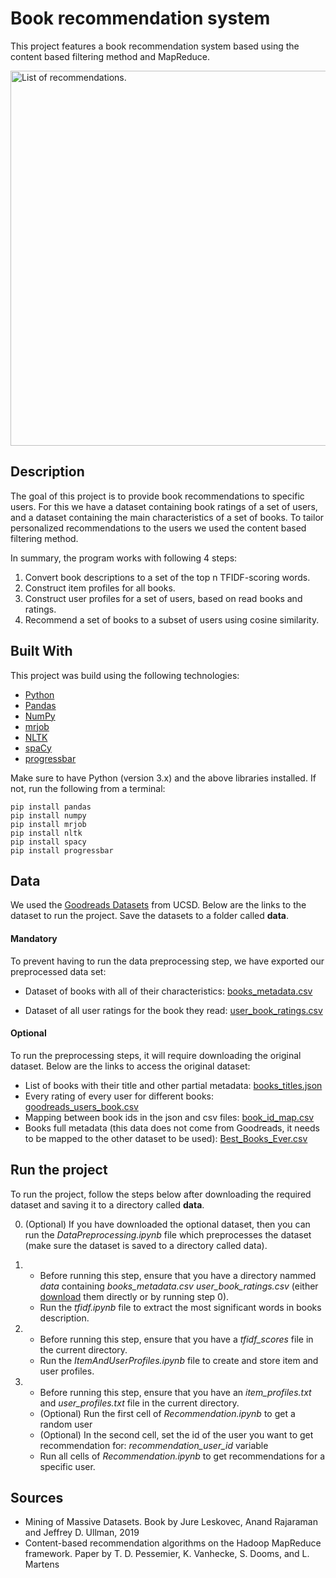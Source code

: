 # Book recommendation system

This project features a book recommendation system based using the content based filtering method and MapReduce.

<p align="left">
  <img src="https://user-images.githubusercontent.com/61467804/205084333-4b131699-3063-4858-bf31-5cc43e87bf85.png" alt="List of recommendations." width=600 />
</p>

## Description

The goal of this project is to provide book recommendations to specific users. For this we have a dataset containing book ratings of a set of users, and a dataset containing the main characteristics of a set of books. To tailor personalized recommendations to the users we used the content based filtering method.

In summary, the program works with following 4 steps:

1. Convert book descriptions to a set of the top n TFIDF-scoring words.
2. Construct item profiles for all books.
3. Construct user profiles for a set of users, based on read books and ratings.
4. Recommend a set of books to a subset of users using cosine similarity.

## Built With

This project was build using the following technologies:

- [Python](https://www.python.org/)
- [Pandas](https://pandas.pydata.org/)
- [NumPy](https://numpy.org/)
- [mrjob](https://mrjob.readthedocs.io/en/latest/)
- [NLTK](https://www.nltk.org/)
- [spaCy](https://spacy.io/)
- [progressbar](https://progressbar-2.readthedocs.io/en/latest/)

Make sure to have Python (version 3.x) and the above libraries installed. If not, run the following from a terminal:
```
pip install pandas
pip install numpy
pip install mrjob
pip install nltk
pip install spacy
pip install progressbar
```

## Data

We used the [Goodreads Datasets](https://sites.google.com/eng.ucsd.edu/ucsdbookgraph/home) from UCSD. Below are the links to the dataset to run the project. Save the datasets to a folder called **data**.

#### **Mandatory**

To prevent having to run the data preprocessing step, we have exported our preprocessed data set:

- Dataset of books with all of their characteristics: [books_metadata.csv](https://drive.google.com/file/d/18bopeQvWYmAUH5tga0X7dnM-HTneqVrU/view?usp=sharing)

- Dataset of all user ratings for the book they read: [user_book_ratings.csv](https://drive.google.com/file/d/1813UCk3913FR0TgGh3yJqXtOawaW54Gv/view?usp=sharing)

#### **Optional**

To run the preprocessing steps, it will require downloading the original dataset.
Below are the links to access the original dataset:

- List of books with their title and other partial metadata: [books_titles.json](https://drive.google.com/file/d/1Iqv9TROqNgYbUDijSaDegv4EPpxO97t3/view?usp=sharing)
- Every rating of every user for different books: [goodreads_users_book.csv](https://drive.google.com/open?id=1zmylV7XW2dfQVCLeg1LbllfQtHD2KUon)
- Mapping between book ids in the json and csv files: [book_id_map.csv](https://drive.google.com/uc?id=1CHTAaNwyzvbi1TR08MJrJ03BxA266Yxr)
- Books full metadata (this data does not come from Goodreads, it needs to be mapped to the other dataset to be used): [Best_Books_Ever.csv](https://zenodo.org/record/4265096?fbclid=IwAR3GKs_9DD4UMYx7i3D9HWZl91fjdC5UQkwtX8K-b1Cos5DBVEGI-pyPyLI)

## Run the project

To run the project, follow the steps below after downloading the required dataset and saving it to a directory called **data**.

0. (Optional) If you have downloaded the optional dataset, then you can run the _DataPreprocessing.ipynb_ file which preprocesses the dataset (make sure the dataset is saved to a directory called data).
1. - Before running this step, ensure that you have a directory nammed _data_ containing _books_metadata.csv_ _user_book_ratings.csv_ (either [download](#mandatory) them directly or by running step 0).

   * Run the _tfidf.ipynb_ file to extract the most significant words in books description.

2. - Before running this step, ensure that you have a _tfidf_scores_ file in the current directory.

   * Run the _ItemAndUserProfiles.ipynb_ file to create and store item and user profiles.

3. - Before running this step, ensure that you have an _item_profiles.txt_ and _user_profiles.txt_ file in the current directory.
   * (Optional) Run the first cell of _Recommendation.ipynb_ to get a random user
   * (Optional) In the second cell, set the id of the user you want to get recommendation for: _recommendation_user_id_ variable
   * Run all cells of _Recommendation.ipynb_ to get recommendations for a specific user.

## Sources

- Mining of Massive Datasets. Book by Jure Leskovec, Anand Rajaraman and Jeffrey D. Ullman, 2019
- Content-based recommendation algorithms on the Hadoop MapReduce framework. Paper by T. D. Pessemier, K. Vanhecke, S. Dooms, and L. Martens
